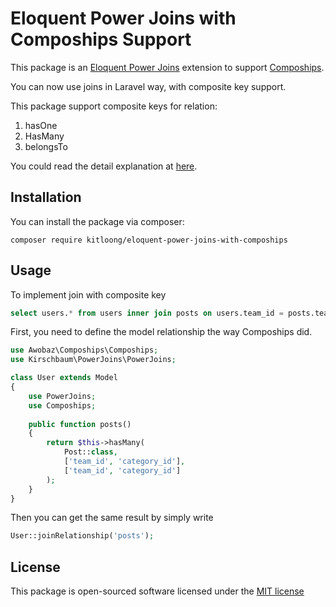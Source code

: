 # Eloquent Power Joins with Compoships Support

This package is an [Eloquent Power Joins](https://github.com/kirschbaum-development/eloquent-power-joins) extension to support [Compoships](https://github.com/topclaudy/compoships).

You can now use joins in Laravel way, with composite key support.

This package support composite keys for relation:

1. hasOne
2. HasMany
3. belongsTo

You could read the detail explanation at [here](https://kitloong.medium.com/laravel-eloquent-join-with-composite-keys-40a53a4e2dcc).

## Installation

You can install the package via composer:

```
composer require kitloong/eloquent-power-joins-with-compoships
```

## Usage

To implement join with composite key

```sql
select users.* from users inner join posts on users.team_id = posts.team_id and users.category_id = posts.category_id;
```

First, you need to define the model relationship the way Compoships did.

```php
use Awobaz\Compoships\Compoships;
use Kirschbaum\PowerJoins\PowerJoins;

class User extends Model
{
    use PowerJoins;
    use Compoships;
    
    public function posts()
    {
        return $this->hasMany(
            Post::class, 
            ['team_id', 'category_id'], 
            ['team_id', 'category_id']
        );
    }
}
```

Then you can get the same result by simply write

```php
User::joinRelationship('posts');
```

## License

This package is open-sourced software licensed under the [MIT license](LICENSE)
